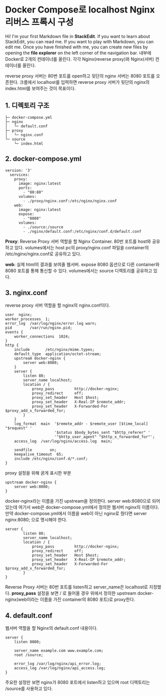 # Docker Compose로 localhost Nginx 리버스 프록시 구성

Hi! I'm your first Markdown file in **StackEdit**. If you want to learn about StackEdit, you can read me. If you want to play with Markdown, you can edit me. Once you have finished with me, you can create new files by opening the **file explorer** on the left corner of the navigation bar.
내부에 Docker로 2개의 컨테이너를 올린다. 각각 Nginx(reverse proxy)와 Nginx(서버) 컨테이너를 올린다.

reverse proxy 서버는 80번 포트를 open하고 뒷단의 nginx 서버는 8080 포트를 오픈한다. 크롬에서 localhost를 입력하면 reverse proxy 서버가 뒷단의 nginx의 index.html를 보여주는 것이 목표이다.


## 1. 디렉토리 구조

```
├─ docker-compose.yml
├─ nginx
│	└─ default.conf
├─ proxy
│	└─ nginx.conf
└─ source
	└─ index.html
```

## 2. docker-compose.yml

```
version: '3'
  services:
    proxy:
      image: nginx:latest
      ports:
        - "80:80"
      volumes:
        - ./proxy/nginx.conf:/etc/nginx/nginx.conf
    web:
      image: nginx:latest
      expose:
        - "8080"
      volumes:
        - ./source:/source
        - ./nginx/default.conf:/etc/nginx/conf.d/default.conf
```
**Proxy**: Reverse Proxy 서버 역할을 할 Nginx Container.
80번 포트를 host와 공유하고 있다. volumes에서는 host pc의 proxy/nginx.conf 파일을 container의 /etc/nginx/nginx.conf로 공유하고 있다.

**web**: 실제 html의 결과를 보여줄 웹서버. expose 8080 옵션으로 다른 container와 8080 포트를 통해 통신할 수 있다. volumes에서는 source 디렉토리를 공유하고 있다.

## 3. nginx.conf
reverse proxy 서버 역할을 할 nginx의 nginx.conf이다.
```
user  nginx;
worker_processes  1;
error_log  /var/log/nginx/error.log warn;
pid        /var/run/nginx.pid;
events {                     
    worker_connections  1024;
}
http {
    include       /etc/nginx/mime.types;
    default_type  application/octet-stream;
    upstream docker-nginx {
        server web:8080;
    }
    server {
        listen 80;
        server_name localhost;
        location / {
            proxy_pass         http://docker-nginx;
            proxy_redirect     off;
            proxy_set_header   Host $host;
            proxy_set_header   X-Real-IP $remote_addr;
            proxy_set_header   X-Forwarded-For $proxy_add_x_forwarded_for;          
        }
    }
    log_format  main  '$remote_addr - $remote_user [$time_local] "$request" '
                      '$status $body_bytes_sent "$http_referer" '
                      '"$http_user_agent" "$http_x_forwarded_for"';
    access_log  /var/log/nginx/access.log  main;
                                                
    sendfile        on;                                                                         
    keepalive_timeout  65;                                                                      
    include /etc/nginx/conf.d/*.conf;           
}
```

proxy 설정을 위해 굵게 표시한 부분
```
upstream docker-nginx {
	server web:8080;
}
```
docker-nginx라는 이름을 가진 upstream을 정의한다. server web:8080으로 되어 있는데 여기서 web은 docker-compose.yml에서 정의한 웹서버 nginx의 이름이다. 만약 docker-compose.yml에서 이름을 web이 아닌 nginx로 줬다면 server nginx:8080; 으로 명시해야 한다.

```
server {
        listen 80;
        server_name localhost;
        location / {
            proxy_pass         http://docker-nginx;
            proxy_redirect     off;
            proxy_set_header   Host $host;
            proxy_set_header   X-Real-IP $remote_addr;
            proxy_set_header   X-Forwarded-For $proxy_add_x_forwarded_for;          
        }
}
```
Reverse Proxy 서버는 80번 포트를 listen하고 server_name은 localhost로 지정했다. **proxy_pass** 설정을 보면 / 로 들어올 경우 위에서 정의한 upstream docker-nginx(web이라는 이름을 가진 container의 8080 포트)로 proxy한다.


## 4. default.conf
웹서버 역할을 할 Nginx의 default.conf 내용이다.
```
server {
    listen 8080;
 
    server_name example.com www.example.com;
    root /source;
 
    error_log /var/log/nginx/api_error.log;
    access_log /var/log/nginx/api_access.log;
}
```
주요한 설정만 보면 nginx가 8080 포트에서 listen하고 있으며 root 디렉토리는 /source를 사용하고 있다.